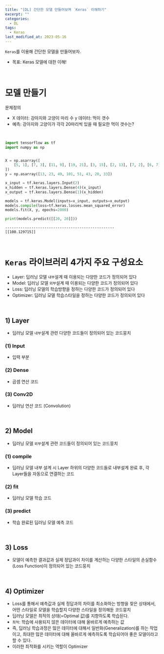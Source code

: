 ```yaml
---
title: "[DL] 간단한 모델 만들어보며 `Keras` 이해하기"
excerpt: ""
categories:
  - DL
tags:
  - Keras
last_modified_at: 2023-05-16
---
```


`Keras`를 이용해 간단한 모델을 만들어보자.
- 목표: Keras 모델에 대한 이해!

<br>

# 모델 만들기

문제정의
- X 데이터: 강아지와 고양이 마리 수
  y 데이터: 먹이 갯수
- 예측: 강아지와 고양이가 각각 20마리씩 있을 때 필요한 먹이 갯수는?

<br>

```python
import tensorflow as tf
import numpy as np


X = np.asarray([
    [5, 1], [7, 3], [11, 9], [19, 21], [3, 15], [2, 13], [7, 2], [6, 7]
])
y = np.asarray([13, 23, 49, 101, 51, 43, 20, 33])

x_input = tf.keras.layers.Input(2)
x_hidden = tf.keras.layers.Dense(4)(x_input)
x_output = tf.keras.layers.Dense(1)(x_hidden)

models = tf.keras.Model(inputs=x_input, outputs=x_output)
models.compile(loss=tf.keras.losses.mean_squared_error)
models.fit(X, y, epochs=2000)

print(models.predict([[20, 20]]))
```

```
--------------------------------------------------
[[100.129715]]
```

<br>

# `Keras` 라이브러리 4가지 주요 구성요소

+ Layer: 딥러닝 모델 `내부`설계 때 이용되는 다양한 코드가 정의되어 있다
+ Model: 딥러닝 모델 `외부`설계 때 이용되는 다양한 코드가 정의되어 있다
+ Loss: 딥러닝 모델의 학습방향을 정하는 다양한 코드가 정의되어 있다
+ Optimizer: 딥러닝 모델 학습스타일을 정하는 다양한 코드가 정의되어 있다

<br>

## 1) Layer

+ 딥러닝 모델 `내부`설계 관련 다양한 코드들이 정의되어 있는 코드뭉치

### (1) Input
+ 입력 부분
### (2) Dense
+ 곱셈 연산 코드
### (3) Conv2D
+ 딥러닝 연산 코드 (Convolution)

<br>

## 2) Model

+ 딥러닝 모델 `외부`설계 관련 코드들이 정의되어 있는 코드뭉치

### (1) compile
+ 딥러닝 모델 내부 설계 시 Layer 하위의 다양한 코드들로 내부설계 완료 후, 각 Layer들을 자동으로 연결하는 코드
### (2) fit
+ 딥러닝 모델 학습 코드
### (3) predict
+ 학습 완료된 딥러닝 모델 예측 코드

<br>

## 3) Loss
+ 모델이 예측한 결과값과 실제 정답과이 차이를 계산하는 다양한 스타일의 손실함수(Loss Function)이 정의되어 있는 코드뭉치

<br>

## 4) Optimizer
+ Loss를 통해서 예측값과 실제 정답과의 차이를 최소화하는 방향을 찾은 상태에서, 어떤 스타일로 모델을 학습할지 다양한 스타일을 정의해둔 코드뭉치
+ 딥러닝 모델은 최적의 상태(=Optimal 값)를 지향하도록 학습된다.
+ `최적`: 학습에 사용되지 않은 데이터에 대해 올바르게 예측하는 값
+ 즉, 딥러닝 학습과정은 많은 데이터에 대해서 일반화(Generalization)를 하는 작업이고, 최대한 많은 데이터에 대해 올바르게 예측하도록 학습되어야 좋은 모델이라고 할 수 있다.
+ 이러한 최적화를 시키는 역할이 Optimizer